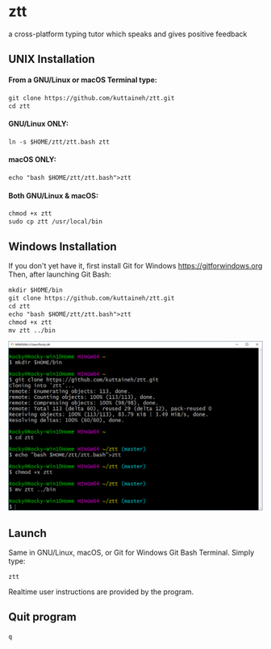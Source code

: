 # ztt
a cross-platform typing tutor which speaks and gives positive feedback

## UNIX Installation

#### From a GNU/Linux or macOS Terminal type:
```
git clone https://github.com/kuttaineh/ztt.git
cd ztt
```

#### GNU/Linux ONLY:
```
ln -s $HOME/ztt/ztt.bash ztt
```
#### macOS ONLY:
```
echo "bash $HOME/ztt/ztt.bash">ztt
```
#### Both GNU/Linux & macOS:
```
chmod +x ztt
sudo cp ztt /usr/local/bin
```
## Windows Installation

If you don't yet have it, first install Git for Windows https://gitforwindows.org
Then, after launching Git Bash:
```
mkdir $HOME/bin
git clone https://github.com/kuttaineh/ztt.git
cd ztt
echo "bash $HOME/ztt/ztt.bash">ztt
chmod +x ztt
mv ztt ../bin
```

![Git for Windows](gitforwindows.png)

## Launch

Same in GNU/Linux, macOS, or Git for Windows Git Bash Terminal. Simply type:
```
ztt
```
Realtime user instructions are provided by the program. 

## Quit program
```
q
```
